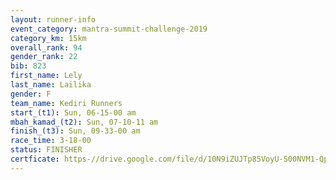 ```yaml
---
layout: runner-info 
event_category: mantra-summit-challenge-2019 
category_km: 15km 
overall_rank: 94
gender_rank: 22
bib: 823
first_name: Lely
last_name: Lailika
gender: F
team_name: Kediri Runners
start_(t1): Sun, 06-15-00 am
mbah_kamad_(t2): Sun, 07-10-11 am
finish_(t3): Sun, 09-33-00 am
race_time: 3-18-00
status: FINISHER
certficate: https-//drive.google.com/file/d/10N9iZUJTp85VoyU-S00NVM1-QpTDBpjy/view?usp=sharing
---
```

